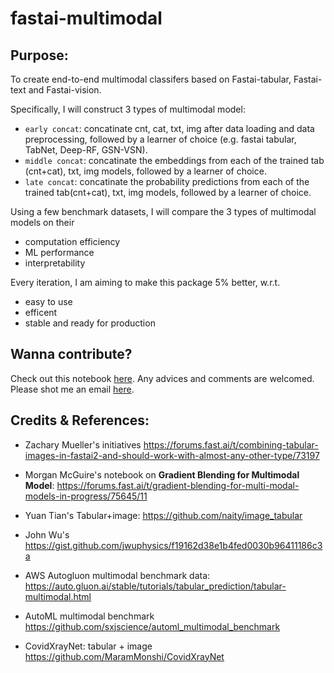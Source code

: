 # fastai-multimodal

## Purpose:

To create end-to-end multimodal classifers based on Fastai-tabular, Fastai-text and Fastai-vision.

Specifically, I will construct 3 types of multimodal model:

- `early concat`: concatinate cnt, cat, txt, img after data loading and data preprocessing, followed by a learner of choice (e.g. fastai tabular, TabNet, Deep-RF, GSN-VSN).
- `middle concat`: concatinate the embeddings from each of the trained tab (cnt+cat), txt, img models, followed by a learner of choice.
- `late concat`: concatinate the probability predictions from each of the trained tab(cnt+cat), txt, img models, followed by a learner of choice.

Using a few benchmark datasets, I will compare the 3 types of multimodal models on their

- computation efficiency
- ML performance
- interpretability

Every iteration, I am aiming to make this package 5% better, w.r.t.
  - easy to use
  - efficent
  - stable and ready for production


## Wanna contribute?

Check out this notebook [here](https://github.com/wjlgatech/fastai-multimodal/blob/main/nbs/fastai_multimodal.ipynb). Any advices and comments are welcomed. Please shot me an email [here](wjlgatech@gmail.com).

## Credits & References:

- Zachary Mueller's initiatives https://forums.fast.ai/t/combining-tabular-images-in-fastai2-and-should-work-with-almost-any-other-type/73197

- Morgan McGuire's notebook on **Gradient Blending for Multimodal Model**: https://forums.fast.ai/t/gradient-blending-for-multi-modal-models-in-progress/75645/11

- Yuan Tian's Tabular+image: https://github.com/naity/image_tabular

- John Wu's https://gist.github.com/jwuphysics/f19162d38e1b4fed0030b96411186c3a

- AWS Autogluon multimodal benchmark data: https://auto.gluon.ai/stable/tutorials/tabular_prediction/tabular-multimodal.html

- AutoML multimodal benchmark https://github.com/sxjscience/automl_multimodal_benchmark

- CovidXrayNet: tabular + image https://github.com/MaramMonshi/CovidXrayNet
